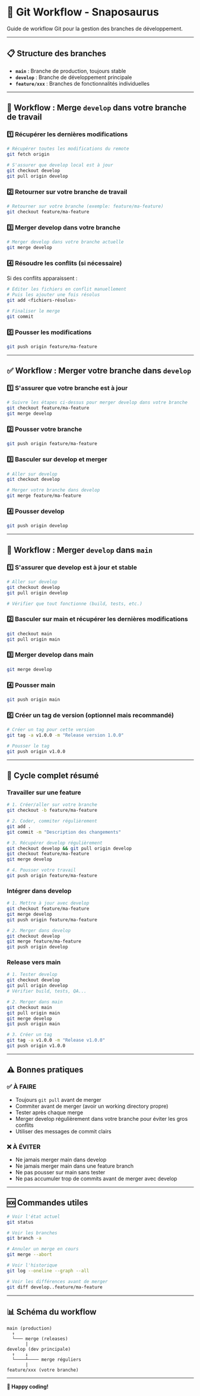 # 🔄 Git Workflow - Snaposaurus

Guide de workflow Git pour la gestion des branches de développement.

---

## 📋 Structure des branches

- **`main`** : Branche de production, toujours stable
- **`develop`** : Branche de développement principale
- **`feature/xxx`** : Branches de fonctionnalités individuelles

---

## 🔄 Workflow : Merge `develop` dans votre branche de travail

### 1️⃣ Récupérer les dernières modifications

```bash
# Récupérer toutes les modifications du remote
git fetch origin

# S'assurer que develop local est à jour
git checkout develop
git pull origin develop
```

### 2️⃣ Retourner sur votre branche de travail

```bash
# Retourner sur votre branche (exemple: feature/ma-feature)
git checkout feature/ma-feature
```

### 3️⃣ Merger develop dans votre branche

```bash
# Merger develop dans votre branche actuelle
git merge develop
```

### 4️⃣ Résoudre les conflits (si nécessaire)

Si des conflits apparaissent :
```bash
# Éditer les fichiers en conflit manuellement
# Puis les ajouter une fois résolus
git add <fichiers-résolus>

# Finaliser le merge
git commit
```

### 5️⃣ Pousser les modifications

```bash
git push origin feature/ma-feature
```

---

## ✅ Workflow : Merger votre branche dans `develop`

### 1️⃣ S'assurer que votre branche est à jour

```bash
# Suivre les étapes ci-dessus pour merger develop dans votre branche
git checkout feature/ma-feature
git merge develop
```

### 2️⃣ Pousser votre branche

```bash
git push origin feature/ma-feature
```

### 3️⃣ Basculer sur develop et merger

```bash
# Aller sur develop
git checkout develop

# Merger votre branche dans develop
git merge feature/ma-feature
```

### 4️⃣ Pousser develop

```bash
git push origin develop
```

---

## 🚀 Workflow : Merger `develop` dans `main`

### 1️⃣ S'assurer que develop est à jour et stable

```bash
# Aller sur develop
git checkout develop
git pull origin develop

# Vérifier que tout fonctionne (build, tests, etc.)
```

### 2️⃣ Basculer sur main et récupérer les dernières modifications

```bash
git checkout main
git pull origin main
```

### 3️⃣ Merger develop dans main

```bash
git merge develop
```

### 4️⃣ Pousser main

```bash
git push origin main
```

### 5️⃣ Créer un tag de version (optionnel mais recommandé)

```bash
# Créer un tag pour cette version
git tag -a v1.0.0 -m "Release version 1.0.0"

# Pousser le tag
git push origin v1.0.0
```

---

## 🔄 Cycle complet résumé

### Travailler sur une feature

```bash
# 1. Créer/aller sur votre branche
git checkout -b feature/ma-feature

# 2. Coder, commiter régulièrement
git add .
git commit -m "Description des changements"

# 3. Récupérer develop régulièrement
git checkout develop && git pull origin develop
git checkout feature/ma-feature
git merge develop

# 4. Pousser votre travail
git push origin feature/ma-feature
```

### Intégrer dans develop

```bash
# 1. Mettre à jour avec develop
git checkout feature/ma-feature
git merge develop
git push origin feature/ma-feature

# 2. Merger dans develop
git checkout develop
git merge feature/ma-feature
git push origin develop
```

### Release vers main

```bash
# 1. Tester develop
git checkout develop
git pull origin develop
# Vérifier build, tests, QA...

# 2. Merger dans main
git checkout main
git pull origin main
git merge develop
git push origin main

# 3. Créer un tag
git tag -a v1.0.0 -m "Release v1.0.0"
git push origin v1.0.0
```

---

## ⚠️ Bonnes pratiques

### ✅ À FAIRE

- Toujours `git pull` avant de merger
- Commiter avant de merger (avoir un working directory propre)
- Tester après chaque merge
- Merger develop régulièrement dans votre branche pour éviter les gros conflits
- Utiliser des messages de commit clairs

### ❌ À ÉVITER

- Ne jamais merger main dans develop
- Ne jamais merger main dans une feature branch
- Ne pas pousser sur main sans tester
- Ne pas accumuler trop de commits avant de merger avec develop

---

## 🆘 Commandes utiles

```bash
# Voir l'état actuel
git status

# Voir les branches
git branch -a

# Annuler un merge en cours
git merge --abort

# Voir l'historique
git log --oneline --graph --all

# Voir les différences avant de merger
git diff develop..feature/ma-feature
```

---

## 📊 Schéma du workflow

```
main (production)
  ↑
  └─── merge (releases)
       |
develop (dev principale)
  ↑    ↓
  └────┴──── merge réguliers
       |
feature/xxx (votre branche)
```

---

**🦖 Happy coding!**
